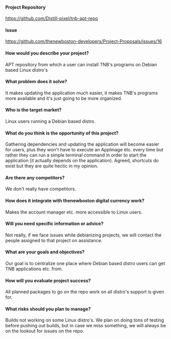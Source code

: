 #### Project Repository
https://github.com/Distill-pixel/tnb-apt-repo

#### Issue
https://github.com/thenewboston-developers/Project-Proposals/issues/16

#### How would you describe your project?
APT repository from which a user can install TNB's programs on Debian based Linux distro's

#### What problem does it solve?
It makes updating the application much easier, it makes TNB's programs more available and it's just going to be more organized.

#### Who is the target market?
Linux users running a Debian based distro.

#### What do you think is the opportunity of this project?
Gathering dependencies and updating the application will become easier for users, plus they won't have to execute an AppImage etc. every time but rather they can run a simple terminal command in order to start the application (it actually depends on the application). Agreed, shortcuts do exist but they are quite hectic in my opinion.

#### Are there any competitors?
We don't really have competitors.

#### How does it integrate with thenewboston digital currency work?
Makes the account manager etc. more accessible to Linux users.

#### Will you need specific information or advice?
Not really, if we face issues while debianizing projects, we will contact the people assigned to that project on assistance.

#### What are your goals and objectives?
Our goal is to centralize one place where Debian based distro users can get TNB applications etc. from.

#### How will you evaluate project success?
All planned packages to go on the repo work on all distro's support is given for.

#### What risks should you plan to manage?
Builds not working on some Linux distro's. We plan on doing tons of testing before pushing out builds, but in case we miss something, we will always be on the lookout for issues on the repo.

